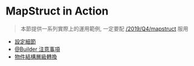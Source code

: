 # MapStruct in Action

> 本節提供一系列實際上的運用範例, 一定要配 [/2019/Q4/mapstruct](/2019/Q4/mapstruct) 服用

- [設定細節](./configure.md)
- [@Builder 注意事項](./builder.md)
- [物件結構層級轉換](./nested_flat.md)
